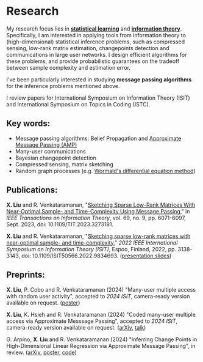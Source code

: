<h1 style="font-size:30px">Research</h1>

My research focus lies in [**statistical learning**](https://en.wikipedia.org/wiki/Statistical_learning_theory) and [**information theory**](https://en.wikipedia.org/wiki/Information_theory). 
Specifically, I am interested in applying tools from information theory to (high-dimensional) statistical inference problems, such as  compressed sensing, low-rank matrix estimation, changepoints detection and communications in large user networks. I design efficient algorithms for these  problems, and provide probabilistic guarantees on the tradeoff between sample complexity and estimation error.

I've been particularly interested in studying **message passing algorithms** for the inference problems mentioned above.

I review papers for International Symposium on Information Theory (ISIT) and International Symposium on Topics in Coding (ISTC).

## Key words:
- Message passing algorithms: Belief Propagation and [Approximate Message Passing (AMP)](https://ieeexplore.ieee.org/document/9785928)
- Many-user communications
- Bayesian changepoint detection
- Compressed sensing, matrix sketching
- Random graph processes (e.g. [Wormald's differential equation method](https://projecteuclid.org/journals/annals-of-applied-probability/volume-5/issue-4/Differential-Equations-for-Random-Processes-and-Random-Graphs/10.1214/aoap/1177004612.full))

## Publications:
**X. Liu** and R. Venkataramanan, "[Sketching Sparse Low-Rank Matrices With Near-Optimal Sample- and Time-Complexity Using Message Passing](https://ieeexplore.ieee.org/document/10120641)," in *IEEE Transactions on Information Theory*, vol. 69, no. 9, pp. 6071-6097, Sept. 2023, doi: 10.1109/TIT.2023.3273181.

**X. Liu** and R. Venkataramanan, "[Sketching sparse low-rank matrices with near-optimal sample- and time-complexity](https://ieeexplore.ieee.org/document/9834693)," *2022 IEEE International Symposium on Information Theory (ISIT)*, Espoo, Finland, 2022, pp. 3138-3143, doi: 10.1109/ISIT50566.2022.9834693. (<a href="/ISIT_talk_Shirley_Liu_website_version.pdf">presentation slides</a>) 

## Preprints: 
**X. Liu**, P. Cobo and R. Venkataramanan (2024) "Many-user multiple access with random user activity", accepted to *2024 ISIT*, camera-ready version available on request. ([poster](ESIT_GMAC_poster_final.pdf))

**X. Liu**, K. Hsieh and R. Venkataramanan (2024) "Coded many-user multiple access via Approximate Messsage Passing", accepted to *2024 ISIT*, camera-ready version available on request. ([arXiv](https://arxiv.org/abs/2402.05625), [talk](IT_seminar_GMAC_220524_github))

G. Arpino, **X. Liu** and R. Venkataramanan (2024) "Inferring Change Points in High-Dimensional Linear Regression via Approximate Message Passing", in review. ([arXiv](https://arxiv.org/abs/2404.07864), [poster](changepoints_poster.pdf), [code](https://github.com/gabrielarpino/AMP_chgpt_lin_reg))





